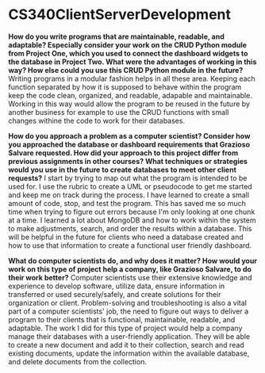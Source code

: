 # CS340ClientServerDevelopment
**How do you write programs that are maintainable, readable, and adaptable? Especially consider your work on the CRUD Python module from Project One, which you used to connect the dashboard widgets to the database in Project Two. What were the advantages of working in this way? How else could you use this CRUD Python module in the future?**
Writing programs in a modular fashion helps in all these area. Keeping each function separated by how it is supposed to behave within the program keep the code clean, organized, and readable, adapable and maintainable. Working in this way would allow the program to be reused in the future by another business for example to use the CRUD functions with small changes withine the code to work for their databases. 

**How do you approach a problem as a computer scientist? Consider how you approached the database or dashboard requirements that Grazioso Salvare requested. How did your approach to this project differ from previous assignments in other courses? What techniques or strategies would you use in the future to create databases to meet other client requests?**
I start by trying to map out what the program is intended to be used for. I use the rubric to create a UML or pseudocode to get me started and keep me on track during the process. I have learned to create a small amount of code, stop, and test the program. This has saved me so much time when trying to figure out errors because I'm only looking at one chunk at a time. I learned a lot about MongoDB and how to work within the system to make adjustments, search, and order the results within a database. This will be helpful in the future for clients who need a database created and how to use that information to create a functional user friendly dashboard. 

**What do computer scientists do, and why does it matter? How would your work on this type of project help a company, like Grazioso Salvare, to do their work better?**
Computer scientists use their extensive knowledge and experience to develop software, utilize data, ensure information in transferred or used securely/safely, and create solutions for their organization or client. Problem-solving and troubleshooting is also a vital part of a computer scientists' job, the need to figure out ways to deliver a program to their clients that is functional, maintainable, readable, and adaptable. The work I did for this type of project would help a company manage their databases with a user-friendly application. They will be able to create a new document and add it to their collection, search and read existing documents, update the information within the available database, and delete documents from the collection. 

